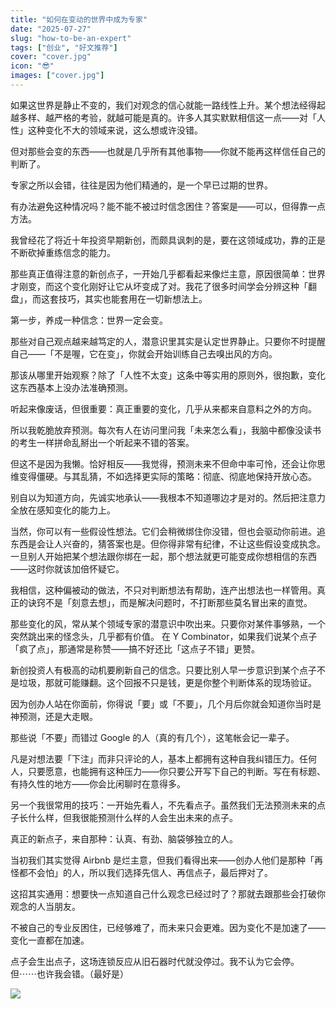 ```yaml
---
title: "如何在变动的世界中成为专家"
date: "2025-07-27"
slug: "how-to-be-an-expert"
tags: ["创业", "好文推荐"]
cover: "cover.jpg"
icon: "😎"
images: ["cover.jpg"]
---
```

如果这世界是静止不变的，我们对观念的信心就能一路线性上升。某个想法经得起越多样、越严格的考验，就越可能是真的。许多人其实默默相信这一点——对「人性」这种变化不大的领域来说，这么想或许没错。



但对那些会变的东西——也就是几乎所有其他事物——你就不能再这样信任自己的判断了。



专家之所以会错，往往是因为他们精通的，是一个早已过期的世界。



有办法避免这种情况吗？能不能不被过时信念困住？答案是——可以，但得靠一点方法。



我曾经花了将近十年投资早期新创，而颇具讽刺的是，要在这领域成功，靠的正是不断砍掉重练信念的能力。



那些真正值得注意的新创点子，一开始几乎都看起来像烂主意，原因很简单：世界才刚变，而这个变化刚好让它从坏变成了对。我花了很多时间学会分辨这种「翻盘」，而这套技巧，其实也能套用在一切新想法上。



第一步，养成一种信念：世界一定会变。



那些对自己观点越来越笃定的人，潜意识里其实是认定世界静止。只要你不时提醒自己——「不是喔，它在变」，你就会开始训练自己去嗅出风的方向。



那该从哪里开始观察？除了「人性不太变」这条中等实用的原则外，很抱歉，变化这东西基本上没办法准确预测。



听起来像废话，但很重要：真正重要的变化，几乎从来都来自意料之外的方向。



所以我乾脆放弃预测。每次有人在访问里问我「未来怎么看」，我脑中都像没读书的考生一样拼命乱掰出一个听起来不错的答案。



但这不是因为我懒。恰好相反——我觉得，预测未来不但命中率可怜，还会让你思维变得僵硬。与其乱猜，不如选择更实际的策略：彻底、彻底地保持开放心态。



别自以为知道方向，先诚实地承认——我根本不知道哪边才是对的。然后把注意力全放在感知变化的能力上。



当然，你可以有一些假设性想法。它们会稍微绑住你没错，但也会驱动你前进。追东西是会让人兴奋的，猜答案也是。但你得非常有纪律，不让这些假设变成执念。
一旦别人开始把某个想法跟你绑在一起，那个想法就更可能变成你想相信的东西——这时你就该加倍怀疑它。



我相信，这种偏被动的做法，不只对判断想法有帮助，连产出想法也一样管用。真正的诀窍不是「刻意去想」，而是解决问题时，不打断那些莫名冒出来的直觉。



那些变化的风，常从某个领域专家的潜意识中吹出来。只要你对某件事够熟，一个突然跳出来的怪念头，几乎都有价值。
在 Y Combinator，如果我们说某个点子「疯了点」，那通常是称赞——搞不好还比「这点子不错」更赞。



新创投资人有极高的动机要刷新自己的信念。只要比别人早一步意识到某个点子不是垃圾，那就可能赚翻。这个回报不只是钱，更是你整个判断体系的现场验证。



因为创办人站在你面前，你得说「要」或「不要」，几个月后你就会知道你当时是神预测，还是大走眼。



那些说「不要」而错过 Google 的人（真的有几个），这笔帐会记一辈子。



凡是对想法要「下注」而非只评论的人，基本上都拥有这种自我纠错压力。任何人，只要愿意，也能拥有这种压力——你只要公开写下自己的判断。写在有标题、有持久性的地方——你会比闲聊时在意得多。



另一个我很常用的技巧：一开始先看人，不先看点子。虽然我们无法预测未来的点子长什么样，但我很能预测什么样的人会生出未来的点子。



真正的新点子，来自那种：认真、有劲、脑袋够独立的人。



当初我们其实觉得 Airbnb 是烂主意，但我们看得出来——创办人他们是那种「再怪都不会怕」的人，所以我们选择先信人、再信点子，最后押对了。



这招其实通用：想要快一点知道自己什么观念已经过时了？那就去跟那些会打破你观念的人当朋友。



不被自己的专业反困住，已经够难了，而未来只会更难。因为变化不是加速了——变化一直都在加速。



点子会生出点子，这场连锁反应从旧石器时代就没停过。我不认为它会停。
但⋯⋯也许我会错。（最好是）




![](https://prod-files-secure.s3.us-west-2.amazonaws.com/112d0858-5090-4d34-a606-b75eb8d65fd2/46476355-9cf3-4e99-9b7a-3531bc426380/1000202064.png?X-Amz-Algorithm=AWS4-HMAC-SHA256&X-Amz-Content-Sha256=UNSIGNED-PAYLOAD&X-Amz-Credential=ASIAZI2LB4665KUG67H5%2F20251013%2Fus-west-2%2Fs3%2Faws4_request&X-Amz-Date=20251013T114311Z&X-Amz-Expires=3600&X-Amz-Security-Token=IQoJb3JpZ2luX2VjEJv%2F%2F%2F%2F%2F%2F%2F%2F%2F%2FwEaCXVzLXdlc3QtMiJFMEMCHw2wyE70nBLgU03rRweUouH3n7Lj2AiQ%2Ba2yDXZ9jC8CIFrMojwVrUa3haq2peFLpNH7T8O8%2BvVIOkugIYyaGrG9Kv8DCEMQABoMNjM3NDIzMTgzODA1Igzk9NEcGfCTaI6aLD4q3AMug9Jl%2BS%2FqynMGTZnEQ%2B2K%2BwiOKmKfKQJRG1ZVuwudrrfnJHaGMoBUUKbVT%2FsRuoSLQj7TX04xfeGZ2kfQt7IjTjuRkScQhwYt0yfCF%2BLGwTRGvziwbs7oDcUtLtpFQvs%2FwiLgSRPrYnfUL4cVj%2B%2BY71M9Bgh1I9ZOOYSfrd17Yj1%2BHnycZrnhc5FzlgVqbKm1Pa5k4Id%2B9G4G4ykkKt2tMjHk32cIDxspi67oXZNX5O9vkMXKeYw1mdxv8FGDeUfpWbW67jRrLEDrEBwNQGFosyQWpV1mOnRRQ%2FyMEyuxUGBW0r2%2F1QrK2Y0X%2FrpUrtjmtZjEvWDYgWY6lBf%2B%2BLyh0e22DFFCffQGG1%2FBT6LZKBlQ6x0IwFgUgsWElkjOP5J8TdJdaHrg9LG5AsTbbgbpA0UW8Z8hyXsigIMxL6UY5EFbwCgtsqlClC0L5JLotFKSkfQwx4n1BWCbaoF4m%2FKes%2Bi2Ix42uy%2Bt41s2roAnHfdaQDfvvDScVXh67i9LCEkjHn5eP6x6Ybtuphe43HtkJSfNg1iVfMAxOn8i%2Fm0SedrArwz2RsFnHfB8n6WxKFMuMuzNJE8zE8P2iU84t25O8T0VrT67SUakepreaN4tK%2BcsWM4NvRm4%2FYRugTDypbPHBjqnAf1jsobn%2FLPSNQ5fO131uf814ltKZkZ%2Bd1mxLT1UzTTlQZ6WAC0icV5IKPuO6L6CsOLKg1pAoTSP398mf3q9n5IsT2N5vZvM%2FCVlU2nsSIR%2B%2F1eigo5Ib%2BSW6HUfriRGpw4enJlb9KGQwnAS5mnZgE%2BMFdwEeqsbRLQ2%2F5MJk%2FyedfJwm8UgBrXLVaiRgl%2BzNz%2FTMdwVPdNRGiEqcdJOGtprJDxnQgv%2B&X-Amz-Signature=bd0fc533518e5cc3621bb0da837c5f3387dd8b10c4d417693a9e8404704e381c&X-Amz-SignedHeaders=host&x-amz-checksum-mode=ENABLED&x-id=GetObject)

